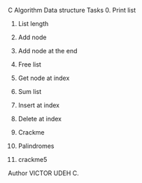 C
Algorithm
Data structure
Tasks
0. Print list

1. List length

2. Add node

3. Add node at the end

4. Free list

5. Get node at index

6. Sum list

7. Insert at index

8. Delete at index

9. Crackme

10. Palindromes

11. crackme5

Author
VICTOR UDEH C.
